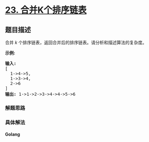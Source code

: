 # [23. 合并K个排序链表](https://leetcode-cn.com/problems/merge-k-sorted-lists)

## 题目描述
<!-- 这里写题目描述 -->
<p>合并&nbsp;<em>k&nbsp;</em>个排序链表，返回合并后的排序链表。请分析和描述算法的复杂度。</p>

<p><strong>示例:</strong></p>

<pre><strong>输入:</strong>
[
&nbsp; 1-&gt;4-&gt;5,
&nbsp; 1-&gt;3-&gt;4,
&nbsp; 2-&gt;6
]
<strong>输出:</strong> 1-&gt;1-&gt;2-&gt;3-&gt;4-&gt;4-&gt;5-&gt;6</pre>



### 解题思路


### 具体解法

<!-- tabs:start -->

#### **Golang**
```go

```

<!-- tabs:end -->

